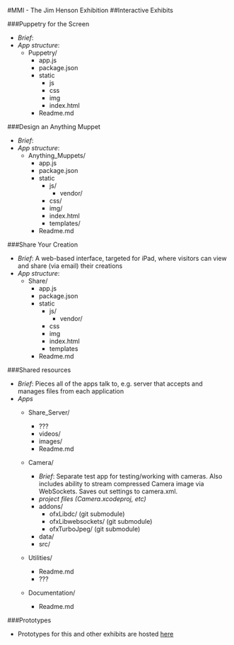 #MMI - The Jim Henson Exhibition
##Interactive Exhibits

###Puppetry for the Screen
* _Brief_:
* _App structure_:
	* Puppetry/
		* app.js
		* package.json
		* static
			* js
			* css
			* img
			* index.html
		* Readme.md

###Design an Anything Muppet
* _Brief_:
* _App structure_:
	* Anything_Muppets/
		* app.js
		* package.json
		* static
			* js/
				* vendor/
			* css/
			* img/
			* index.html
			* templates/
		* Readme.md

###Share Your Creation
* _Brief_: A web-based interface, targeted for iPad, where visitors can view and share (via email) their creations
* _App structure_:
	* Share/
		* app.js
		* package.json
		* static
			* js/
				* vendor/
			* css
			* img
			* index.html
			* templates
		* Readme.md

###Shared resources
* _Brief_: Pieces all of the apps talk to, e.g. server that accepts and manages files from each application
* _Apps_
	* Share_Server/
		* ???
		* videos/
		* images/
		* Readme.md

	* Camera/
		* _Brief_: Separate test app for testing/working with cameras. Also includes ability to stream compressed Camera image via WebSockets. Saves out settings to camera.xml.
		* *project files (Camera.xcodeproj, etc)*
		* addons/
			* ofxLibdc/ (git submodule)
			* ofxLibwebsockets/ (git submodule)
			* ofxTurboJpeg/  (git submodule)
		* data/
		* src/

	* Utilities/
		* Readme.md
		* ???

	* Documentation/
		* Readme.md

###Prototypes
* Prototypes for this and other exhibits are hosted [here](https://github.com/wearecollins/MMI-Prototypes.git)
